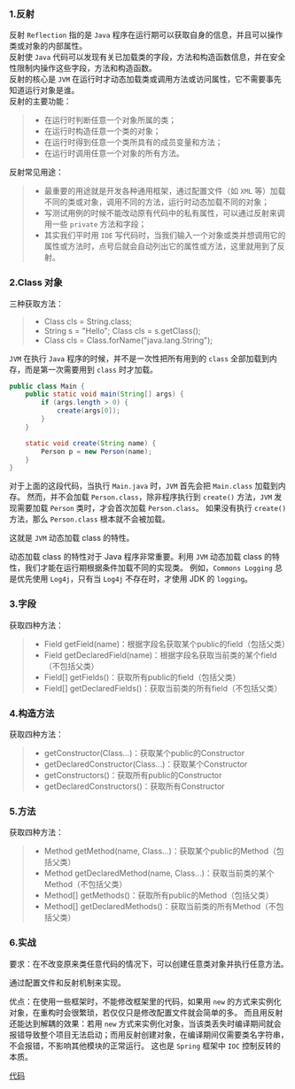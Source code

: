 ### 1.反射
反射 `Reflection` 指的是 `Java` 程序在运行期可以获取自身的信息，并且可以操作类或对象的内部属性。  
反射使 `Java` 代码可以发现有关已加载类的字段，方法和构造函数信息，并在安全性限制内操作这些字段，方法和构造函数。  
反射的核心是 `JVM` 在运行时才动态加载类或调用方法或访问属性，它不需要事先知道运行对象是谁。  
反射的主要功能：
> * 在运行时判断任意一个对象所属的类；
> * 在运行时构造任意一个类的对象；
> * 在运行时得到任意一个类所具有的成员变量和方法；
> * 在运行时调用任意一个对象的所有方法。

反射常见用途：
> * 最重要的用途就是开发各种通用框架，通过配置文件（如 `XML` 等）加载不同的类或对象，调用不同的方法，运行时动态加载不同的对象；
> * 写测试用例的时候不能改动原有代码中的私有属性，可以通过反射来调用一些 `private` 方法和字段；
> * 其实我们平时用 `IDE` 写代码时，当我们输入一个对象或类并想调用它的属性或方法时，点号后就会自动列出它的属性或方法，这里就用到了反射。

### 2.Class 对象
三种获取方法：
> * Class cls = String.class;
> * String s = "Hello"; Class cls = s.getClass();
> * Class cls = Class.forName("java.lang.String");

`JVM` 在执行 `Java` 程序的时候，并不是一次性把所有用到的 `class` 全部加载到内存，而是第一次需要用到 `class` 时才加载。
```java
public class Main {
    public static void main(String[] args) {
        if (args.length > 0) {
            create(args[0]);
        }
    }

    static void create(String name) {
        Person p = new Person(name);
    }
}
```
对于上面的这段代码，当执行 `Main.java` 时，`JVM` 首先会把 `Main.class` 加载到内存。
然而，并不会加载 `Person.class`，除非程序执行到 `create()` 方法，`JVM` 发现需要加载 `Person` 类时，才会首次加载 `Person.class`。
如果没有执行 `create()` 方法，那么 `Person.class` 根本就不会被加载。

这就是 `JVM` 动态加载 class 的特性。

动态加载 class 的特性对于 Java 程序非常重要。利用 `JVM` 动态加载 class 的特性，我们才能在运行期根据条件加载不同的实现类。
例如，`Commons Logging` 总是优先使用 `Log4j`，只有当 `Log4j` 不存在时，才使用 JDK 的 `logging`。

### 3.字段
获取四种方法：
> * Field getField(name)：根据字段名获取某个public的field（包括父类）
> * Field getDeclaredField(name)：根据字段名获取当前类的某个field（不包括父类）
> * Field[] getFields()：获取所有public的field（包括父类）
> * Field[] getDeclaredFields()：获取当前类的所有field（不包括父类）

### 4.构造方法
获取四种方法：
> * getConstructor(Class...)：获取某个public的Constructor
> * getDeclaredConstructor(Class...)：获取某个Constructor
> * getConstructors()：获取所有public的Constructor
> * getDeclaredConstructors()：获取所有Constructor

### 5.方法
获取四种方法：
> * Method getMethod(name, Class...)：获取某个public的Method（包括父类）
> * Method getDeclaredMethod(name, Class...)：获取当前类的某个Method（不包括父类）
> * Method[] getMethods()：获取所有public的Method（包括父类）
> * Method[] getDeclaredMethods()：获取当前类的所有Method（不包括父类）

### 6.实战
要求：在不改变原来类任意代码的情况下，可以创建任意类对象并执行任意方法。

通过配置文件和反射机制来实现。

优点：在使用一些框架时，不能修改框架里的代码，如果用 `new` 的方式来实例化对象，在重构时会很繁琐，若仅仅只是修改配置文件就会简单的多。
而且用反射还能达到解耦的效果：若用 `new` 方式来实例化对象，当该类丢失时编译期间就会报错导致整个项目无法启动；而用反射创建对象，在编译期间仅需要类名字符串，不会报错，不影响其他模块的正常运行。
这也是 `Spring` 框架中 `IOC` 控制反转的本质。

[代码](../Code/TestMaven/src/main/java/cn/shawda/testreflect)

